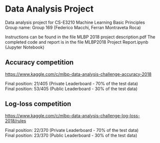 # Data Analysis Project
Data analysis project for CS-E3210 Machine Learning Basic Principles  
Group name: Group 169 (Federico Macchi, Ferran Montraveta Roca)

Instructions can be found in the file MLBP 2018 project description.pdf
The completed code and report is in the file MLBP2018 Project Report.ipynb (Jupyter Notebook)

## Accuracy competition
https://www.kaggle.com/c/mlbp-data-analysis-challenge-accuracy-2018

Final position: 21/405 (Private Leaderboard - 70% of the test data)  
Final position: 53/405 (Public Leaderboard - 30% of the test data)

## Log-loss competition
https://www.kaggle.com/c/mlbp-data-analysis-challenge-log-loss-2018/rules

Final position: 22/370 (Private Leaderboard - 70% of the test data)  
Final position: 23/370 (Public Leaderboard - 30% of the test data)
